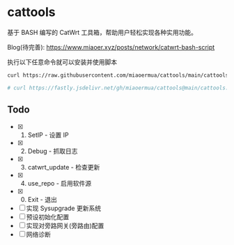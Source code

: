 # cattools

基于 BASH 编写的 CatWrt 工具箱，帮助用户轻松实现各种实用功能。

Blog(待完善): <https://www.miaoer.xyz/posts/network/catwrt-bash-script>

执行以下任意命令就可以安装并使用脚本

```bash
curl https://raw.githubusercontent.com/miaoermua/cattools/main/cattools.sh | bash
```

```bash
# curl https://fastly.jsdelivr.net/gh/miaoermua/cattools@main/cattools.sh | bash
```

## Todo

- [x] 1. SetIP                           -  设置 IP
- [x] 2. Debug                           -  抓取日志
- [x] 3. catwrt_update                   -  检查更新
- [x] 4. use_repo                        -  启用软件源
- [x] 0. Exit                            -  退出
- [ ] 实现 Sysupgrade 更新系统
- [ ] 预设初始化配置
- [ ] 实现对旁路网关(旁路由)配置
- [ ] 网络诊断

